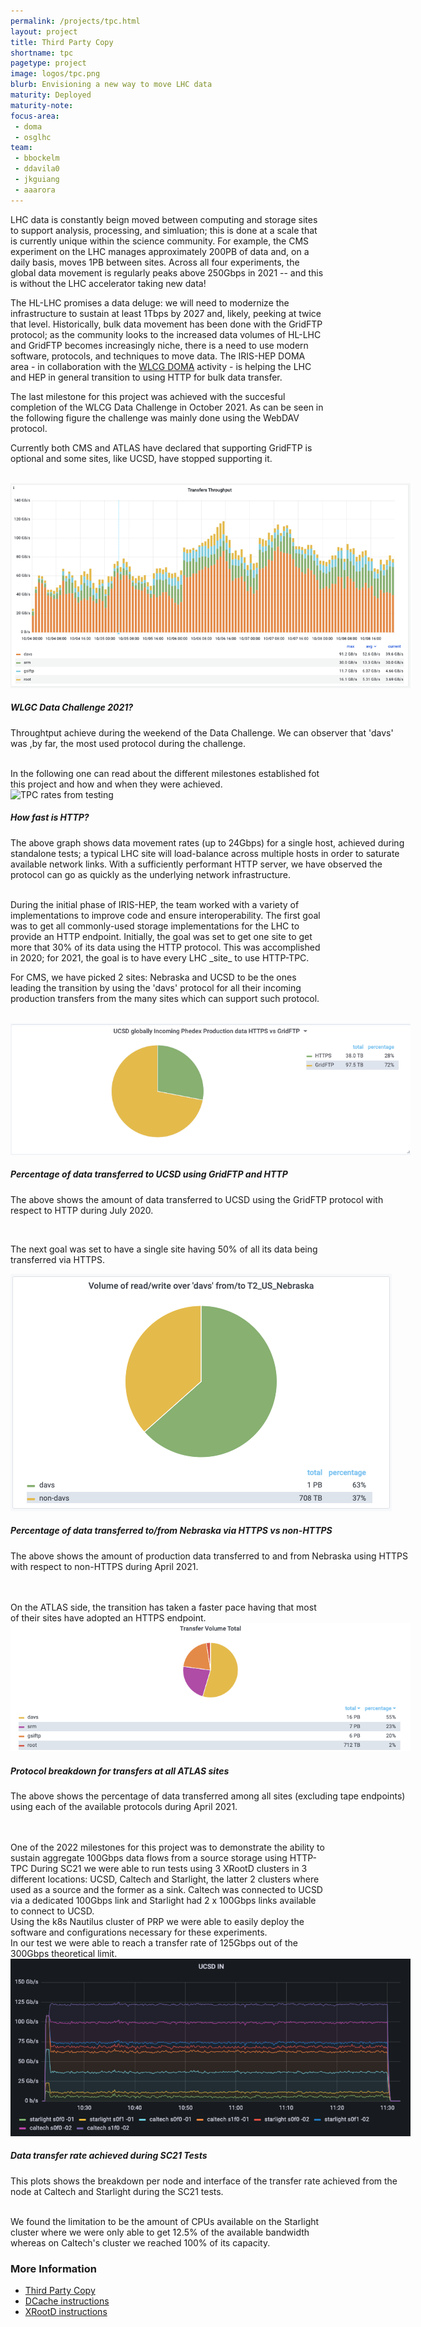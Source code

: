 ```yaml
---
permalink: /projects/tpc.html
layout: project
title: Third Party Copy
shortname: tpc
pagetype: project
image: logos/tpc.png
blurb: Envisioning a new way to move LHC data
maturity: Deployed
maturity-note:
focus-area:
 - doma
 - osglhc
team:
 - bbockelm
 - ddavila0
 - jkguiang
 - aaarora
---
```


LHC data is constantly beign moved between computing and storage sites
to support analysis, processing, and simluation; this is done at a scale
that is currently unique within the science community.  For example, the
CMS experiment on the LHC manages approximately 200PB of data and, on a
daily basis, moves 1PB between sites.  Across all four experiments, the global
data movement is regularly peaks above 250Gbps in 2021 -- and this is without
the LHC accelerator taking new data!

The HL-LHC promises a data deluge: we will need to modernize the infrastructure
to sustain at least 1Tbps by 2027 and, likely, peeking at twice that
level.
Historically, bulk data movement has been done with the GridFTP protocol; as the community looks
to the increased data volumes of HL-LHC and GridFTP becomes increasingly
niche, there is a need to use modern software, protocols, and techniques
to move data.  The IRIS-HEP DOMA area - in collaboration with the [WLCG DOMA](https://twiki.cern.ch/twiki/bin/view/LCG/ThirdPartyCopy)
activity - is helping the LHC and HEP in general transition to using HTTP for bulk data transfer.


The last milestone for this project was achieved with the succesful completion of the WLCG Data Challenge in October 2021.
As can be seen in the following figure the challenge was mainly done using the WebDAV protocol.

Currently both CMS and ATLAS have declared that supporting GridFTP is optional and some sites, like UCSD, have stopped supporting it.

<br>
<div class="card" style="width: 40rem; margin: auto">
  <img class="card-img-top" style="object-fit: contain"  src="/assets/images/tpc-data-challenge-2021.png" alt="WLCG Data Challenge 2021">
  <div class="card-body">
   <h5 class="card-title">WLGC Data Challenge 2021?</h5>
   <p class="card-text"> Throughtput achieve during the weekend of the Data Challenge. We can observer that 'davs' was
   ,by far, the most used protocol during the challenge.
   </p>
  </div>
</div>

<br>
In the following one can read about the different milestones established fot this project and how and when they were achieved.

<br>
<div class="card" style="width: 40rem; margin: auto">
  <img class="card-img-top" style="object-fit: contain"  src="/assets/images/tpc-over-http.png" alt="TPC rates from testing">
  <div class="card-body">
   <h5 class="card-title">How fast is HTTP?</h5>
   <p class="card-text">The above graph shows data movement rates (up to 24Gbps) for a single host, achieved during
   standalone tests; a typical LHC site will load-balance across multiple hosts in order to saturate
   available network links.  With a sufficiently performant HTTP server, we have
   observed the protocol can go as quickly as the underlying network infrastructure.
   </p>
  </div>
</div>

<br>
During the initial phase of IRIS-HEP, the team worked with a variety of
implementations to improve code and ensure interoperability.  The first goal
was to get all commonly-used storage implementations for the LHC to provide
an HTTP endpoint.  Initially, the goal was set to get one
site to get more that 30% of its data using the HTTP protocol.  This was
accomplished in 2020; for 2021, the goal is to have every LHC _site_ to use
HTTP-TPC.

For CMS, we have picked 2 sites: Nebraska and UCSD to be the ones leading the transition by
using the 'davs' protocol for all their incoming production transfers from the many sites which
can support such protocol.

<br>
<div class="card" style="width: 40rem; margin: auto">
  <img class="card-img-top" style="object-fit: contain"  src="/assets/images/gftp-vs-http.png" alt="GridFTP vs HTTP">
  <div class="card-body">
   <h5 class="card-title">Percentage of data transferred to UCSD using GridFTP and HTTP</h5>
   <p class="card-text">The above shows the amount of data transferred to UCSD
    using the GridFTP protocol with respect to HTTP during July 2020.
   </p>
  </div>
</div>
<br>

The next goal was set to have a single site having 50% of all its data being transferred via HTTPS.
<br>
<div class="card" style="width: 40rem; margin: auto">
  <img class="card-img-top" style="object-fit: contain"  src="/assets/images/tpc-nebraska-davs.png" alt="HTTPS vs non-HTTPS">
  <div class="card-body">
   <h5 class="card-title">Percentage of data transferred to/from Nebraska via HTTPS vs non-HTTPS</h5>
   <p class="card-text">The above shows the amount of production data transferred to and from Nebraska
    using HTTPS with respect to non-HTTPS during April 2021.
   </p>
  </div>
</div>
<br>

<br>
On the ATLAS side, the transition has taken a faster pace having that most of their sites have adopted an HTTPS endpoint.

<br>
<div class="card" style="width: 40rem; margin: auto">
  <img class="card-img-top" style="object-fit: contain"  src="/assets/images/tpc-atlas-breakdown_042021.png" alt="Atlas protocol breakdown">
  <div class="card-body">
   <h5 class="card-title">Protocol breakdown for transfers at all ATLAS sites </h5>
   <p class="card-text">The above shows the percentage of data transferred among all sites (excluding tape endpoints) using each of the available protocols during April 2021.
   </p>
  </div>
</div>

<br>
<br>
One of the 2022 milestones for this project was to demonstrate the ability to
sustain aggregate 100Gbps data flows from a source storage using HTTP-TPC
During SC21 we were able to run tests using 3 XRootD clusters in 3 different
locations: UCSD, Caltech and Starlight, the latter 2 clusters where used as a
source and the former as a sink. Caltech was connected to UCSD via a dedicated
100Gbps link and Starlight had 2 x 100Gbps links available to connect to UCSD.
<br>
Using the k8s Nautilus cluster of PRP we were able to easily deploy the software
and configurations necessary for these experiments.<br>
In our test we were able to reach a transfer rate of 125Gbps out of the 300Gbps
theoretical limit.
<br>

<div class="card" style="width: 40rem; margin: auto">
  <img class="card-img-top" style="object-fit: contain"
       src="/assets/images/tpc-500gbps-tests.png" alt="SC21 Tests">
  <div class="card-body">
   <h5 class="card-title">Data transfer rate achieved during SC21 Tests </h5>
   <p class="card-text">This plots shows the breakdown per node and interface
      of the transfer rate achieved from the node at Caltech and Starlight
      during the SC21 tests.
   </p>
  </div>
</div>

<br>
We found the limitation to be the amount of CPUs available on
the Starlight cluster where we were only able to get 12.5% of the available bandwidth
whereas on Caltech's cluster we reached 100% of its capacity.
<br>

<h3>More Information</h3>

 * [Third Party Copy](https://twiki.cern.ch/twiki/bin/view/LCG/ThirdPartyCopy)
 * [DCache instructions](https://twiki.cern.ch/twiki/bin/view/LCG/DCacheConfig)
 * [XRootD instructions](https://twiki.cern.ch/twiki/bin/view/Main/XRootDoverHTTP)
